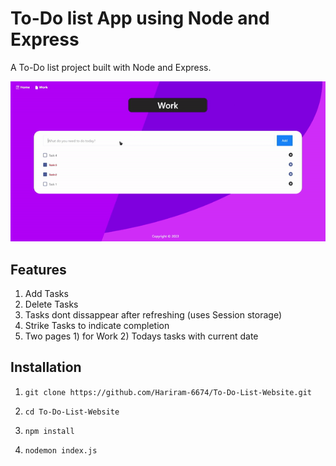 # To-Do list App using Node and Express

A To-Do list project built with Node and Express.

![todo list screenshot](https://github.com/Hariram-6674/To-Do-List-Website/blob/main/ezgif-1-12bdfeae7a.gif)

## Features

1. Add Tasks
2. Delete Tasks
3. Tasks dont dissappear after refreshing (uses Session storage)
4. Strike Tasks to indicate completion
5. Two pages 1) for Work 2) Todays tasks with current date

## Installation

1. `git clone https://github.com/Hariram-6674/To-Do-List-Website.git`

2. `cd To-Do-List-Website`

3. `npm install`

4. `nodemon index.js`
